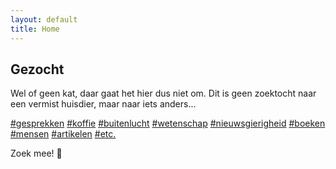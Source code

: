 ```yaml
---
layout: default
title: Home
---
```


<section>
<h1>Gezocht</h1>
<p>Wel of geen kat, daar gaat het hier dus niet om. Dit is geen zoektocht naar een vermist huisdier, maar naar <span class="nowrap">iets&nbsp;anders<span class="dots">...</span></span></p>

<p>
  <a href="#">#gesprekken</a> 
  <a href="#">#koffie</a>   
  <a href="#">#buitenlucht</a>  
  <a href="#">#wetenschap</a>  
  <a href="#">#nieuwsgierigheid</a> 
  <a href="#">#boeken</a> 
  <a href="#">#mensen</a> 
  <a href="#">#artikelen</a> 
  <a href="#">#etc.</a> 
  </p>

<p>Zoek mee!&nbsp;<span class="noshadow">&#128578;</span></p>
</section>

<div class="bottom">
  <div class="main-cat"></div>
  <div class="little-cat">
    <img src="{{ '/assets/images/little-cat.svg' | relative_url }}" alt="">
  </div> 
</div>
